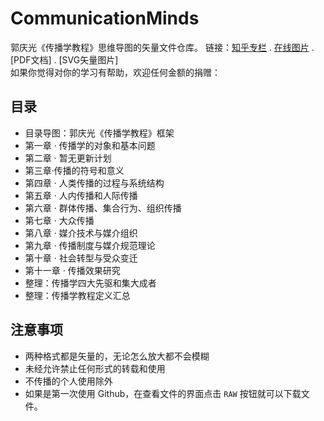 # CommunicationMinds
郭庆光《传播学教程》思维导图的矢量文件仓库。
链接：[知乎专栏](https://zhuanlan.zhihu.com/jcnotes) . [在线图片](https://zhuanlan.zhihu.com/p/27378927) . [PDF文档] . [SVG矢量图片]  
如果你觉得对你的学习有帮助，欢迎任何金额的捐赠：  

## 目录
- 目录导图：郭庆光《传播学教程》框架
- 第一章 · 传播学的对象和基本问题
- 第二章 · 暂无更新计划
- 第三章·传播的符号和意义
- 第四章 · 人类传播的过程与系统结构
- 第五章 · 人内传播和人际传播
- 第六章 · 群体传播、集合行为、组织传播
- 第七章 · 大众传播
- 第八章 · 媒介技术与媒介组织
- 第九章 · 传播制度与媒介规范理论
- 第十章 · 社会转型与受众变迁
- 第十一章 · 传播效果研究
- 整理：传播学四大先驱和集大成者
- 整理：传播学教程定义汇总

## 注意事项
- 两种格式都是矢量的，无论怎么放大都不会模糊
- 未经允许禁止任何形式的转载和使用
- 不传播的个人使用除外
- 如果是第一次使用 Github，在查看文件的界面点击 `RAW` 按钮就可以下载文件。

